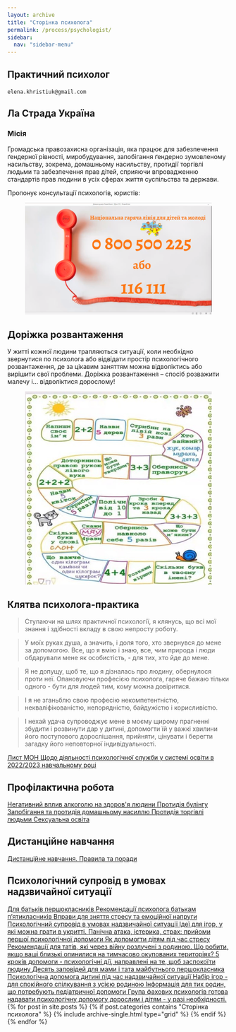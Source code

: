 ```yaml
---
layout: archive
title: "Сторінка психолога"
permalink: /process/psychologist/
sidebar:
  nav: "sidebar-menu"
---
```


## Практичний психолог
`elena.khristiuk@gmail.com`

## Ла Страда Україна
### Місія
Громадська правозахисна організація, яка працює для забезпечення ґендерної рівності, миробудування, запобігання ґендерно зумовленому насильству, зокрема, домашньому насильству, протидії торгівлі людьми та забезпечення прав дітей, сприяючи впровадженню стандартів прав людини в усіх сферах життя суспільства та держави.

Пропонує консультації психологів, юристів:

<figure>
	<a href="/assets/images/pages/process/psy/гаряча%20лінія%202.png"><img src="/assets/images/pages/process/psy/гаряча%20лінія%202.png"></a>
</figure>

## Доріжка розвантаження
У житті кожної людини трапляються ситуації, коли необхідно звернутися по психолога або відвідати простір психологічного розвантаження, де за цікавим заняттям можна відволіктись або вирішити свої проблеми. Доріжка розвантаження – спосіб розважити малечу і… відволіктися дорослому! 

<figure>
	<a href="/assets/images/pages/process/psy/доріжка%20розвантаження_cr.jpg"><img src="/assets/images/pages/process/psy/доріжка%20розвантаження_cr.jpg"></a>
</figure>

## Клятва психолога-практика
> Ступаючи на шлях практичної психології, я клянусь, що всі мої знання і здібності вкладу в свою непросту роботу.

> У моїх руках душа, а значить, і доля того, хто звернувся до мене за допомогою. Все, що я вмію і знаю, все, чим природа і люди обдарували мене як особистість, - для тих, хто йде до мене.

> Я не допущу, щоб те, що я дізналась про людину, обернулося проти неї. Опановуючи професією психолога, гаряче бажаю тільки одного - бути для людей тим, кому можна довіритися.

> І я не зганьблю свою професію некомпетентністю, некваліфікованістю, непорядністю, байдужістю і корисливістю.

> І нехай удача супроводжує мене в моєму щирому прагненні збудити і розвинути дар у дитині, допомогти їй у важкі хвилини його поступового дорослішання, прийняти, цінувати і берегти загадку його неповторної індивідуальності.

<a href="/process/psychologist/mon">
Лист МОН Щодо діяльності психологічної служби у системі освіти в 2022/2023 навчальному році
</a>

## Профілактична робота

<a href="/process/psychologist/alcohol">
Негативний вплив алкоголю на здоров'я людини
</a>

<a href="/bullying">
Протидія булінгу
</a>

<a href="/preventive_work">
Запобігання та протидія домашньому насиллю
</a>

<a href="/process/psychologist/human-trafficking-counteracting">
Протидія торгівлі людьми
</a>

<a href="/process/psychologist/sexual-education">
Сексуальна освіта
</a>

## Дистанційне навчання

<a href="/process/psychologist/remote">
Дистанційне навчання. Правила та поради
</a>

## Психологічний супровід в умовах надзвичайної ситуації

<a href="/process/psychologist/1grade-parents-recommendations">
Для батьків першокласників
</a>

<a href="/process/psychologist/5grade-parents-recommendations">
Рекомендації психолога батькам п’ятикласників
</a>

<a href="/process/psychologist/exercises">
Вправи для зняття стресу та емоційної напруги
</a>

<a href="/process/psychologist/guide">
Психологічний супровід в умовах надзвичайної ситуації
</a>

<a href="/process/psychologist/undercover-games">
Ідеї ​​для ігор, у які можна грати в укритті.
</a>

<a href="/process/psychologist/stress-help">
Панічна атака, істерика, страх: прийоми першої психологічної допомоги
</a>

<a href="/process/psychologist/child-stress-help">
Як допомогти дітям під час стресу
</a>

<a href="/process/psychologist/father-guides">
Рекомендації для татів, які через війну розлучені з родиною.
</a>

<a href="/process/psychologist/occupied-teritorries">
Що робити, якщо ваші близькі опинилися на тимчасово окупованих територіях?
</a>

<a href="/process/psychologist/5-steps">
5 кроків допомоги - психологічні дії, направлені на те, щоб заспокоїти людину
</a>

<a href="/process/psychologist/10-commandments">
Десять заповідей для мами і тата майбутнього першокласника
</a>

<a href="/process/psychologist/child-help">
Психологічна допомога дитині під час надзвичайної ситуації
</a>

<a href="/process/psychologist/games">
Набір ігор - для спокійного спілкування з усією родиною
</a>

<a href="/process/psychologist/info">
Інформація для тих родин, що потребують педіатричної допомоги
</a>

<a href="/process/psychologist/help">
Група фахових психологів готова надавати психологічну допомогу дорослим і дітям - у разі необхідності.
</a>


<div class="grid__wrapper">
  {% for post in site.posts %}
    {% if post.categories contains "Сторінка психолога" %}
      {% include archive-single.html type="grid" %}
    {% endif %}
  {% endfor %}
</div>
